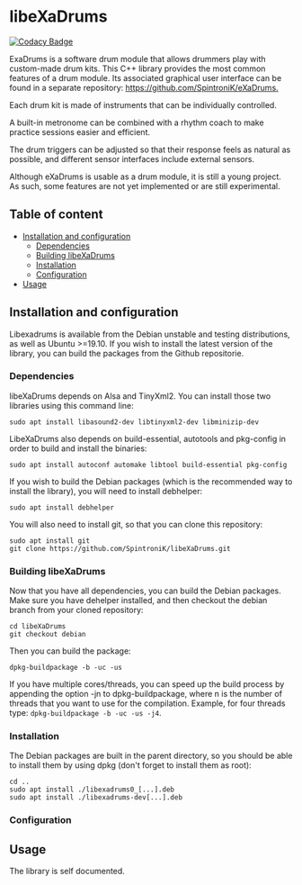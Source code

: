 # libeXaDrums

[![Codacy Badge](https://api.codacy.com/project/badge/Grade/6fd320220fc24258a77b70ac716e4ee1)](https://app.codacy.com/app/SpintroniK/libeXaDrums?utm_source=github.com&utm_medium=referral&utm_content=SpintroniK/libeXaDrums&utm_campaign=Badge_Grade_Dashboard)

 ExaDrums is a software drum module that allows drummers play with
 custom-made drum kits.
 This C++ library provides the most common features of a drum module.
 Its associated graphical user interface can be found in a separate
 repository: <https://github.com/SpintroniK/eXaDrums.>

 Each drum kit is made of instruments that can be individually
 controlled.

 A built-in metronome can be combined with a rhythm coach to make
 practice sessions easier and efficient.

 The drum triggers can be adjusted so that their response feels as
 natural as possible, and different sensor interfaces include
 external sensors.

 Although eXaDrums is usable as a drum module, it is still a
 young project. As such, some features are not yet implemented
 or are still experimental.

## Table of content

- [Installation and configuration](#installation-and-configuration)
  - [Dependencies](#dependencies)
  - [Building libeXaDrums](#building-libexadrums)
  - [Installation](#installation)
  - [Configuration](#configuration)
- [Usage](#usage)

## Installation and configuration

Libexadrums is available from the Debian unstable and testing distributions, as well as Ubuntu >=19.10.
If you wish to install the latest version of the library, you can build the packages from the Github repositorie.

### Dependencies

libeXaDrums depends on Alsa and TinyXml2. You can install those two libraries using this command line:

```shell
sudo apt install libasound2-dev libtinyxml2-dev libminizip-dev
```

LibeXaDrums also depends on build-essential, autotools and pkg-config in order to build and install the binaries:

```shell
sudo apt install autoconf automake libtool build-essential pkg-config
```

If you wish to build the Debian packages (which is the recommended way to install
the library), you will need to install debhelper:

```shell
sudo apt install debhelper
```

You will also need to install git, so that you can clone this repository:

```shell
sudo apt install git
git clone https://github.com/SpintroniK/libeXaDrums.git
```

### Building libeXaDrums

Now that you have all dependencies, you can build the Debian packages.
Make sure you have dehelper installed, and then checkout the debian branch
from your cloned repository:

```shell
cd libeXaDrums
git checkout debian
```

Then you can build the package:

```shell
dpkg-buildpackage -b -uc -us
```

If you have multiple cores/threads, you can speed up the build process by appending the option -jn to dpkg-buildpackage, where n is the number of threads that you want to use for the compilation.
Example, for four threads type: `dpkg-buildpackage -b -uc -us -j4`.

### Installation

The Debian packages are built in the parent directory, so you should be able to install them by using dpkg (don't forget to install them as root):

```shell
cd ..
sudo apt install ./libexadrums0_[...].deb
sudo apt install ./libexadrums-dev[...].deb
```

### Configuration

## Usage

The library is self documented.
